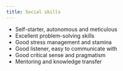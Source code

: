 ```yaml
---
title: Social skills
---
```


- Self-starter, autonomous and meticulous
- Excellent problem-solving skills
- Good stress management and stamina
- Good listener, easy to communicate with
- Good critical sense and pragmatism
- Mentoring and knowledge transfer

